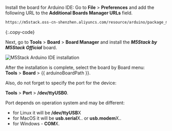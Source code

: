 
Install the board for Arduino IDE:
Go to **File** > **Preferences** and add the following URL to the **Additional Boards Manager URLs** field.  

```bash 
https://m5stack.oss-cn-shenzhen.aliyuncs.com/resource/arduino/package_m5stack_index.json
```
{:.copy-code}

Next, go to **Tools** > **Board** > **Board Manager** and install the ***M5Stack by M5Stack Official*** board.  

![M5Stack Arduino IDE installation](https://img.thingsboard.io/devices-library/basic/microcontrollers/m5stack-arduino-ide-board-manager.png)

After the installation is complete, select the board by Board menu:  
**Tools** > **Board** > {{ arduinoBoardPath }}.    

Also, do not forget to specify the port for the device:

**Tools** > **Port** > **/dev/ttyUSB0**.

Port depends on operation system and may be different:
- for Linux it will be **/dev/ttyUSB**X
- for MacOS it will be **usb.serial**X.. or **usb.modem**X..
- for Windows - **COM**X.  
